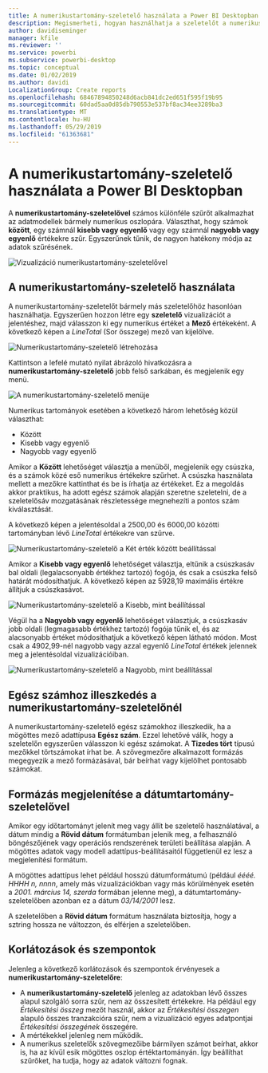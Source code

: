```yaml
---
title: A numerikustartomány-szeletelő használata a Power BI Desktopban
description: Megismerheti, hogyan használhatja a szeletelőt a numerikus tartományokra való korlátozásra a Power BI Desktopban
author: davidiseminger
manager: kfile
ms.reviewer: ''
ms.service: powerbi
ms.subservice: powerbi-desktop
ms.topic: conceptual
ms.date: 01/02/2019
ms.author: davidi
LocalizationGroup: Create reports
ms.openlocfilehash: 68467894850248d6acb841dc2ed651f595f19b95
ms.sourcegitcommit: 60dad5aa0d85db790553e537bf8ac34ee3289ba3
ms.translationtype: MT
ms.contentlocale: hu-HU
ms.lasthandoff: 05/29/2019
ms.locfileid: "61363681"
---
```

# <a name="use-the-numeric-range-slicer-in-power-bi-desktop"></a>A numerikustartomány-szeletelő használata a Power BI Desktopban
A **numerikustartomány-szeletelővel** számos különféle szűrőt alkalmazhat az adatmodellek bármely numerikus oszlopára. Választhat, hogy számok **között**, egy számnál **kisebb vagy egyenlő** vagy egy számnál **nagyobb vagy egyenlő** értékekre szűr. Egyszerűnek tűnik, de nagyon hatékony módja az adatok szűrésének.

![Vizualizáció numerikustartomány-szeletelővel](media/desktop-slicer-numeric-range/desktop-slicer-numeric-range-0.png)

## <a name="using-the-numeric-range-slicer"></a>A numerikustartomány-szeletelő használata
A numerikustartomány-szeletelőt bármely más szeletelőhöz hasonlóan használhatja. Egyszerűen hozzon létre egy **szeletelő** vizualizációt a jelentéshez, majd válasszon ki egy numerikus értéket a **Mező** értékeként. A következő képen a *LineTotal* (Sor összege) mező van kijelölve.

![Numerikustartomány-szeletelő létrehozása](media/desktop-slicer-numeric-range/desktop-slicer-numeric-range-1-create.png)

Kattintson a lefelé mutató nyilat ábrázoló hivatkozásra a **numerikustartomány-szeletelő** jobb felső sarkában, és megjelenik egy menü.

![A numerikustartomány-szeletelő menüje](media/desktop-slicer-numeric-range/desktop-slicer-numeric-range-2-between.png)

Numerikus tartományok esetében a következő három lehetőség közül választhat:

* Között
* Kisebb vagy egyenlő
* Nagyobb vagy egyenlő

Amikor a **Között** lehetőséget választja a menüből, megjelenik egy csúszka, és a számok közé eső numerikus értékekre szűrhet. A csúszka használata mellett a mezőkre kattinthat és be is írhatja az értékeket. Ez a megoldás akkor praktikus, ha adott egész számok alapján szeretne szeletelni, de a szeletelősáv mozgatásának részletessége megnehezíti a pontos szám kiválasztását.

A következő képen a jelentésoldal a 2500,00 és 6000,00 közötti tartományban lévő *LineTotal* értékekre van szűrve.

![Numerikustartomány-szeletelő a Két érték között beállítással](media/desktop-slicer-numeric-range/desktop-slicer-numeric-range-3-between-range.png)

Amikor a **Kisebb vagy egyenlő** lehetőséget választja, eltűnik a csúszkasáv bal oldali (legalacsonyabb értékhez tartozó) fogója, és csak a csúszka felső határát módosíthatjuk. A következő képen az 5928,19 maximális értékre állítjuk a csúszkasávot.

![Numerikustartomány-szeletelő a Kisebb, mint beállítással](media/desktop-slicer-numeric-range/desktop-slicer-numeric-range-4-less-than.png)

Végül ha a **Nagyobb vagy egyenlő** lehetőséget választjuk, a csúszkasáv jobb oldali (legmagasabb értékhez tartozó) fogója tűnik el, és az alacsonyabb értéket módosíthatjuk a következő képen látható módon. Most csak a 4902,99-nél nagyobb vagy azzal egyenlő *LineTotal* értékek jelennek meg a jelentésoldal vizualizációiban.

![Numerikustartomány-szeletelő a Nagyobb, mint beállítással](media/desktop-slicer-numeric-range/desktop-slicer-numeric-range-5-greater-than.png)

## <a name="snap-to-whole-numbers-with-the-numeric-range-slicer"></a>Egész számhoz illeszkedés a numerikustartomány-szeletelőnél

A numerikustartomány-szeletelő egész számokhoz illeszkedik, ha a mögöttes mező adattípusa **Egész szám**. Ezzel lehetővé válik, hogy a szeletelőn egyszerűen válasszon ki egész számokat. A **Tizedes tört** típusú mezőkkel törtszámokat írhat be. A szövegmezőre alkalmazott formázás megegyezik a mező formázásával, bár beírhat vagy kijelölhet pontosabb számokat.

## <a name="display-formatting-with-the-date-range-slicer"></a>Formázás megjelenítése a dátumtartomány-szeletelővel

Amikor egy időtartományt jelenít meg vagy állít be szeletelő használatával, a dátum mindig a **Rövid dátum** formátumban jelenik meg, a felhasználó böngészőjének vagy operációs rendszerének területi beállítása alapján. A mögöttes adatok vagy modell adattípus-beállításaitól függetlenül ez lesz a megjelenítési formátum. 

A mögöttes adattípus lehet például hosszú dátumformátumú (például *éééé. HHHH n, nnnn*, amely más vizualizációkban vagy más körülmények esetén a *2001. március 14, szerda* formában jelenne meg), a dátumtartomány-szeletelőben azonban ez a dátum *03/14/2001* lesz.

A szeletelőben a **Rövid dátum** formátum használata biztosítja, hogy a sztring hossza ne változzon, és elférjen a szeletelőben. 


## <a name="limitations-and-considerations"></a>Korlátozások és szempontok
Jelenleg a következő korlátozások és szempontok érvényesek a **numerikustartomány-szeletelőre**:

* A **numerikustartomány-szeletelő** jelenleg az adatokban lévő összes alapul szolgáló sorra szűr, nem az összesített értékekre. Ha például egy *Értékesítési összeg* mezőt használ, akkor az *Értékesítési összegen* alapuló összes tranzakcióra szűr, nem a vizualizáció egyes adatpontjai *Értékesítési összegének* összegére.
* A mértékekkel jelenleg nem működik.
* A numerikus szeletelők szövegmezőibe bármilyen számot beírhat, akkor is, ha az kívül esik mögöttes oszlop értéktartományán. Így beállíthat szűrőket, ha tudja, hogy az adatok változni fognak.
